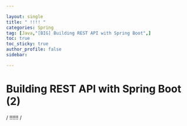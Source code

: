```yaml
---

layout: single
title: " !!!! "
categories: Spring
tag: [Java,"[BIG] Building REST API with Spring Boot",]
toc: true
toc_sticky: true
author_profile: false
sidebar:

---
```

# Building REST API with Spring Boot (2)

/ !!!!!! /